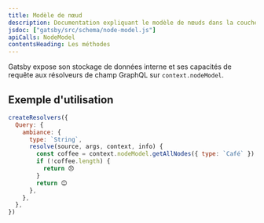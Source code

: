 ```yaml
---
title: Modèle de nœud
description: Documentation expliquant le modèle de nœuds dans la couche de données GraphQL de Gatsby
jsdoc: ["gatsby/src/schema/node-model.js"]
apiCalls: NodeModel
contentsHeading: Les méthodes
---
```


Gatsby expose son stockage de données interne et ses capacités de requête aux résolveurs de champ GraphQL sur `context.nodeModel`.

## Exemple d'utilisation

```javascript:title=gatsby-node.js
createResolvers({
  Query: {
    ambiance: {
      type: `String`,
      resolve(source, args, context, info) {
        const coffee = context.nodeModel.getAllNodes({ type: `Café` })
        if (!coffee.length) {
          return 😞
        }
        return 😊
      },
    },
  },
})
```
